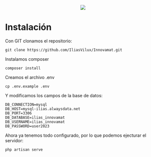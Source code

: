 <p align="center"><a href="https://https://clicko.es/" target="_blank"><img src="https://www.boxmotions.com/blog/wp-content/uploads/2021/12/Innovamat.jpg"></a></p>

# **Instalación**
Con GIT clonamos el repositorio:
```
git clone https://github.com/IliasVilux/Innovamat.git
```
Instalamos composer
```
composer install
```
Creamos el archivo .env
```
cp .env.example .env
```
Y modificamos los campos de la base de datos:
```
DB_CONNECTION=mysql
DB_HOST=mysql-ilias.alwaysdata.net
DB_PORT=3306
DB_DATABASE=ilias_innovamat
DB_USERNAME=ilias_innovamat
DB_PASSWORD=user2023
```
Ahora ya tenemos todo configurado, por lo que podemos ejecturar el servidor:
```
php artisan serve
```